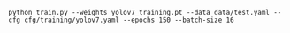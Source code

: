 `python train.py --weights yolov7_training.pt --data data/test.yaml --cfg cfg/training/yolov7.yaml --epochs 150 --batch-size 16`